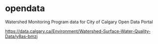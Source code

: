 # opendata
Watershed Monitoring Program data for City of Calgary Open Data Portal

https://data.calgary.ca/Environment/Watershed-Surface-Water-Quality-Data/y8as-bmzj
